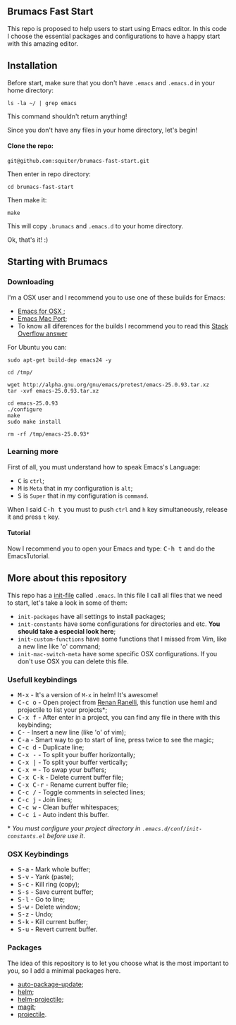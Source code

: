 Brumacs Fast Start
----------------

This repo is proposed to help users to start using Emacs editor. In this code I choose the essential packages and configurations to have a happy start with this amazing editor.

## Installation

Before start, make sure that you don't have `.emacs` and `.emacs.d` in your home directory:

```
ls -la ~/ | grep emacs
```

This command shouldn't return anything!

Since you don't have any files in your home directory, let's begin!  

#### Clone the repo:

```
git@github.com:squiter/brumacs-fast-start.git
```

Then enter in repo directory:

```
cd brumacs-fast-start
```

Then make it:

```
make
```

This will copy `.brumacs` and `.emacs.d` to your home directory.

Ok, that's it! :)

## Starting with Brumacs

### Downloading

I'm a OSX user and I recommend you to use one of these builds for Emacs:

* [Emacs for OSX ](http://emacsformacosx.com/);
* [Emacs Mac Port](https://github.com/railwaycat/homebrew-emacsmacport/releases);
* To know all diferences for the builds I recommend you to read this [Stack Overflow answer](http://emacs.stackexchange.com/questions/271/what-is-the-difference-between-aquamacs-and-other-mac-versions-of-emacs)

For Ubuntu you can:

```
sudo apt-get build-dep emacs24 -y

cd /tmp/

wget http://alpha.gnu.org/gnu/emacs/pretest/emacs-25.0.93.tar.xz
tar -xvf emacs-25.0.93.tar.xz

cd emacs-25.0.93
./configure
make
sudo make install

rm -rf /tmp/emacs-25.0.93*
```

### Learning more

First of all, you must understand how to speak Emacs's Language:

* <kbd>C</kbd> is `ctrl`;
* <kbd>M</kbd> is `Meta` that in my configuration is `alt`;
* <kbd>S</kbd> is `Super` that in my configuration is `command`.

When I said <kbd>C-h t</kbd> you must to push `ctrl` and `h` key simultaneously, release it and press `t` key.


#### Tutorial

Now I recommend you to open your Emacs and type: <kbd>C-h t</kbd> and do the EmacsTutorial.

## More about this repository

This repo has a [init-file](http://www.gnu.org/software/emacs/manual/html_node/emacs/Init-File.html) called `.emacs`. In this file I call all files that we need to start, let's take a look in some of them:

* `init-packages` have all settings to install packages;
* `init-constants` have some configurations for directories and etc. **You should take a especial look here**;
* `init-custom-functions` have some functions that I missed from Vim, like a new line like 'o' command;
* `init-mac-switch-meta` have some specific OSX configurations. If you don't use OSX you can delete this file.

### Usefull keybindings

* <kbd>M-x</kbd> - It's a version of `M-x` in helm! It's awesome!
* <kbd>C-c o</kbd> - Open project from [Renan Ranelli](http://twitter.com/rranelli), this  function use heml and projectile to list your projects*;
* <kbd>C-x f</kbd> - After enter in a project, you can find any file in there with this keybinding;
* <kbd>C-<return></kbd> - Insert a new line (like 'o' of vim);
* <kbd>C-a</kbd> - Smart way to go to start of line, press twice to see the magic;
* <kbd>C-c d</kbd> - Duplicate line;
* <kbd>C-x -</kbd> - To split your buffer horizontally;
* <kbd>C-x |</kbd> - To split your buffer vertically;
* <kbd>C-x =</kbd> - To swap your buffers;
* <kbd>C-x C-k</kbd> - Delete current buffer file;
* <kbd>C-x C-r</kbd> - Rename current buffer file;
* <kbd>C-c /</kbd> - Toggle comments in selected lines;
* <kbd>C-c j</kbd> - Join lines;
* <kbd>C-c w</kbd> - Clean buffer whitespaces;
* <kbd>C-c i</kbd> - Auto indent this buffer.

\* *You must configure your project directory in `.emacs.d/conf/init-constants.el` before use it*.

### OSX Keybindings

* <kbd>S-a</kbd> - Mark whole buffer;
* <kbd>S-v</kbd> - Yank (paste);
* <kbd>S-c</kbd> - Kill ring (copy);
* <kbd>S-s</kbd> - Save current buffer;
* <kbd>S-l</kbd> - Go to line;
* <kbd>S-w</kbd> - Delete window;
* <kbd>S-z</kbd> - Undo;
* <kbd>S-k</kbd> - Kill current buffer;
* <kbd>S-u</kbd> - Revert current buffer.

### Packages

The idea of this repository is to let you choose what is the most important to you, so I add a minimal packages here.

* [auto-package-update](https://github.com/rranelli/auto-package-update.el);
* [helm](https://github.com/emacs-helm/helm);
* [helm-projectile](https://github.com/bbatsov/projectile/blob/master/helm-projectile.el);
* [magit](https://github.com/magit/magit);
* [projectile](https://github.com/bbatsov/projectile).
